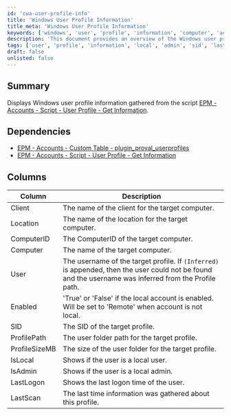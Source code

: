 ```yaml
---
id: 'cwa-user-profile-info'
title: 'Windows User Profile Information'
title_meta: 'Windows User Profile Information'
keywords: ['windows', 'user', 'profile', 'information', 'computer', 'account', 'local', 'admin', 'sid', 'lastlogon']
description: 'This document provides an overview of the Windows user profile information gathered from the EPM - Accounts - Script - User Profile - Get Information script. It details the dependencies, columns, and descriptions of the user profile data collected.'
tags: ['user', 'profile', 'information', 'local', 'admin', 'sid', 'lastlogon', 'computer']
draft: false
unlisted: false
---
```

## Summary

Displays Windows user profile information gathered from the script [EPM - Accounts - Script - User Profile - Get Information](https://proval.itglue.com/DOC-5078775-8476496).

## Dependencies

- [EPM - Accounts - Custom Table - plugin_proval_userprofiles](https://proval.itglue.com/DOC-5078775-8476498)
- [EPM - Accounts - Script - User Profile - Get Information](https://proval.itglue.com/DOC-5078775-8476496)

## Columns

| Column         | Description                                                                                              |
|----------------|----------------------------------------------------------------------------------------------------------|
| Client         | The name of the client for the target computer.                                                         |
| Location       | The name of the location for the target computer.                                                       |
| ComputerID     | The ComputerID of the target computer.                                                                  |
| Computer       | The name of the target computer.                                                                         |
| User           | The username of the target profile. If `(Inferred)` is appended, then the user could not be found and the username was inferred from the Profile path. |
| Enabled        | 'True' or 'False' if the local account is enabled. Will be set to 'Remote' when account is not local.  |
| SID            | The SID of the target profile.                                                                           |
| ProfilePath    | The user folder path for the target profile.                                                            |
| ProfileSizeMB  | The size of the user folder for the target profile.                                                     |
| IsLocal        | Shows if the user is a local user.                                                                       |
| IsAdmin        | Shows if the user is a local admin.                                                                      |
| LastLogon      | Shows the last logon time of the user.                                                                   |
| LastScan       | The last time information was gathered about this profile.                                               |


